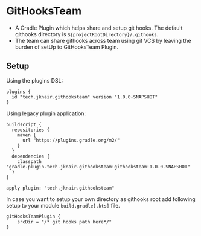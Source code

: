 # GitHooksTeam

* A Gradle Plugin which helps share and setup git hooks. The default githooks directory is `${projectRootDirectory}/.githooks`.
* The team can share githooks across team using git VCS by leaving the burden of setUp to GitHooksTeam Plugin.

## Setup

Using the plugins DSL:
```
plugins {
  id "tech.jknair.githooksteam" version "1.0.0-SNAPSHOT"
}
```

Using legacy plugin application:

```
buildscript {
  repositories {
    maven {
      url "https://plugins.gradle.org/m2/"
    }
  }
  dependencies {
    classpath "gradle.plugin.tech.jknair.githooksteam:githooksteam:1.0.0-SNAPSHOT"
  }
}
```

```apply plugin: "tech.jknair.githooksteam"```

In case you want to setup your own directory as githooks root add following setup to your module `build.gradle[.kts]` file.

```
gitHooksTeamPlugin {
    srcDir = "/* git hooks path here*/"
}
```

